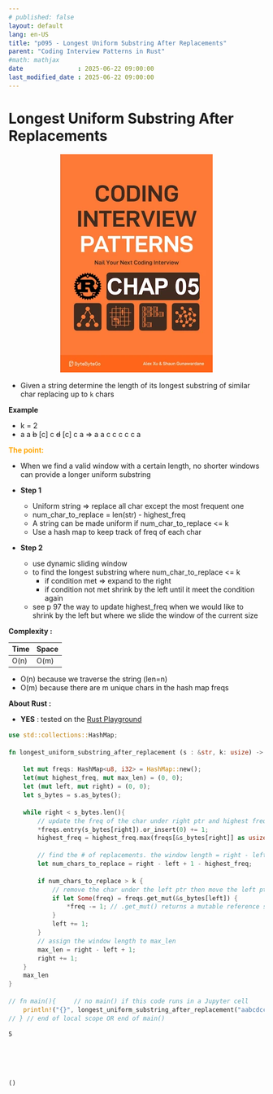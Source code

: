 ```yaml
---
# published: false
layout: default
lang: en-US
title: "p095 - Longest Uniform Substring After Replacements"
parent: "Coding Interview Patterns in Rust"
#math: mathjax
date               : 2025-06-22 09:00:00
last_modified_date : 2025-06-22 09:00:00
---
```


# Longest Uniform Substring After Replacements

<div align="center">
<img src="../assets/chap_05.webp" alt="" width="300" loading="lazy"/>
</div>

* Given a string determine the length of its longest substring of similar char replacing up to `k` chars

**Example**
* k = 2
* a a ~~b~~ [c] c ~~d~~ [c] c a => a a c c c c c a

<span style="color:orange"><b>The point:</b></span>

* When we find a valid window with a certain length, no shorter windows can provide a longer uniform substring

* **Step 1**
    * Uniform string => replace all char except the most frequent one
    * num_char_to_replace = len(str) - highest_freq
    * A string can be made uniform if num_char_to_replace <= k
    * Use a hash map to keep track of freq of each char
* **Step 2**
    * use dynamic sliding window
    * to find the longest substring where num_char_to_replace <= k
        * if condition met => expand to the right
        * if condition not met shrink by the left until it meet the condition again
    * see p 97 the way to update highest_freq when we would like to shrink by the left but where we slide the window of the current size 

**Complexity :**

| Time | Space |
|------|-------|
| O(n) | O(m)  |

* O(n) because we traverse the string (len=n)
* O(m) because there are m unique chars in the hash map freqs


**About Rust :**
* **YES** : tested on the [Rust Playground](https://play.rust-lang.org/)



<!-- <span style="color:red"><b>TODO : </b></span> 
* Add comments in the source code        
 -->

<!-- * <span style="color:lime"><b>Preferred solution?</b></span>      -->



```rust
use std::collections::HashMap;

fn longest_uniform_substring_after_replacement (s : &str, k: usize) -> usize{
    
    let mut freqs: HashMap<u8, i32> = HashMap::new();
    let(mut highest_freq, mut max_len) = (0, 0);
    let (mut left, mut right) = (0, 0);
    let s_bytes = s.as_bytes(); 

    while right < s_bytes.len(){
        // update the freq of the char under right ptr and highest freq of the current window
        *freqs.entry(s_bytes[right]).or_insert(0) += 1;
        highest_freq = highest_freq.max(freqs[&s_bytes[right]] as usize);
        
        // find the # of replacements. the window length = right - left + 1
        let num_chars_to_replace = right - left + 1 - highest_freq;
        
        if num_chars_to_replace > k {
            // remove the char under the left ptr then move the left ptr
            if let Some(freq) = freqs.get_mut(&s_bytes[left]) {
                *freq -= 1; // .get_mut() returns a mutable reference so we dereference it to modify the value
            }
            left += 1;
        }
        // assign the window length to max_len
        max_len = right - left + 1;
        right += 1;
    }
    max_len
}

// fn main(){     // no main() if this code runs in a Jupyter cell 
    println!("{}", longest_uniform_substring_after_replacement("aabcdcca", 2)) // 5
// } // end of local scope OR end of main()       


```

    5





    ()


